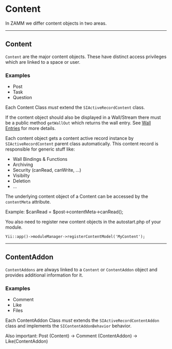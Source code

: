 Content
=======

In ZAMM we differ content objects in two areas.

---

Content
-------

``Content`` are the major content objects. These have distinct access privileges which are linked to a space or user. 

### Examples
* Post
* Task
* Question

Each Content Class *must* extend the ``SIActiveRecordContent`` class. 

If the content object should also be displayed in a Wall/Stream there must be a public method ``getWallOut`` which returns the wall entry.
See [Wall Entries](wall_entries.md) for more details.

Each content object gets a content active record instance by  ``SIActiveRecordContent`` parent class automatically.
This content record is responsible for generic stuff like:

* Wall Bindings & Functions
* Archiving
* Security (canRead, canWrite, ...)
* Visibilty
* Deletion
* ...

The underlying content object of a Content can be accessed by the ``contentMeta`` attribute.

Example:
    $canRead = $post->contentMeta->canRead();


You also need to register new content objects in the autostart.php of your module.

    Yii::app()->moduleManager->registerContentModel('MyContent');

---


ContentAddon
------------

``ContentAddons`` are always linked to a ``Content`` or ``ContentAddon`` object and provides additional information for it.

### Examples
* Comment
* Like
* Files

Each ContentAddon Class *must* extends the ``SIActiveRecordContentAddon`` class and implements the ``SIContentAddonBehavior`` behavior.

Also important: 
     Post (Content) -> Comment (ContentAddon) -> Like(ContentAddon)


